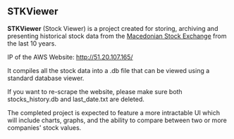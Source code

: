 ## STKViewer

**STKViewer** (Stock Viewer) is a project created for storing, archiving and presenting historical stock data from the [Macedonian Stock Exchange](https://www.mse.mk/) from the last 10 years.

IP of the AWS Website: http://51.20.107.165/

It compiles all the stock data into a .db file that can be viewed using a standard database viewer.

If you want to re-scrape the website, please make sure both stocks_history.db and last_date.txt are deleted.

The completed project is expected to feature a more intractable UI which will include charts, graphs, and the ability to compare between two or more companies' stock values.